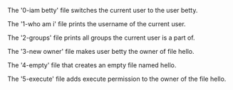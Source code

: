 The '0-iam betty' file switches the current user to the user betty.

The '1-who am i' file prints the username of the current user.

The '2-groups' file prints all groups the current user is a part of.

The '3-new owner' file makes user betty the owner of file hello.

The '4-empty' file that creates an empty file named hello.

The '5-execute' file adds execute permission to the owner of the file hello.
